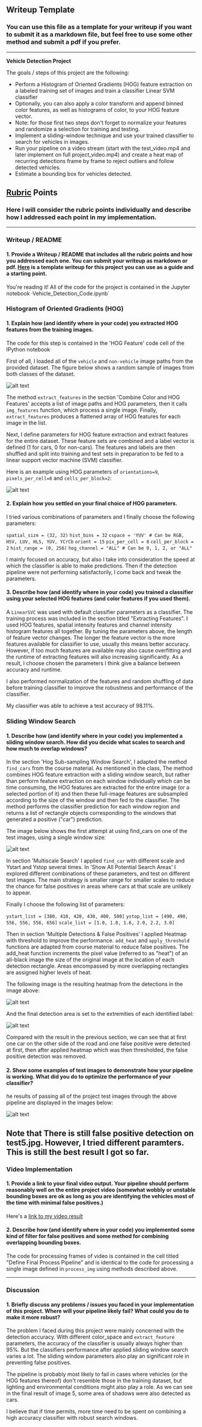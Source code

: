 ## Writeup Template
### You can use this file as a template for your writeup if you want to submit it as a markdown file, but feel free to use some other method and submit a pdf if you prefer.

---

**Vehicle Detection Project**

The goals / steps of this project are the following:

* Perform a Histogram of Oriented Gradients (HOG) feature extraction on a labeled training set of images and train a classifier Linear SVM classifier
* Optionally, you can also apply a color transform and append binned color features, as well as histograms of color, to your HOG feature vector. 
* Note: for those first two steps don't forget to normalize your features and randomize a selection for training and testing.
* Implement a sliding-window technique and use your trained classifier to search for vehicles in images.
* Run your pipeline on a video stream (start with the test_video.mp4 and later implement on full project_video.mp4) and create a heat map of recurring detections frame by frame to reject outliers and follow detected vehicles.
* Estimate a bounding box for vehicles detected.

[//]: # (Image References)
[image1]: ./examples/car_not_car1.png
[image2]: ./examples/HOG_example.png
[image3]: ./examples/sliding_window.png
[image4]: ./examples/sliding_windows.png
[image5]: ./examples/labels_map1.png
[image6]: ./examples/testresult.png
[video1]: ./project_video_out.mp4

## [Rubric](https://review.udacity.com/#!/rubrics/513/view) Points
### Here I will consider the rubric points individually and describe how I addressed each point in my implementation.  

---
### Writeup / README

#### 1. Provide a Writeup / README that includes all the rubric points and how you addressed each one.  You can submit your writeup as markdown or pdf.  [Here](https://github.com/udacity/CarND-Vehicle-Detection/blob/master/writeup_template.md) is a template writeup for this project you can use as a guide and a starting point.  

You're reading it! All of the code for the project is contained in the Jupyter notebook ·Vehicle_Detection_Code.ipynb`

### Histogram of Oriented Gradients (HOG)

#### 1. Explain how (and identify where in your code) you extracted HOG features from the training images.

The code for this step is contained in the 'HOG Feature' code cell of the IPython notebook 

First of all, I loaded all of the `vehicle` and `non-vehicle` image paths from the provided dataset. The figure below shows a random sample of images from both classes of the dataset.

![alt text][image1]

The method `extract_features` in the section 'Combine Color and HOG Features' accepts a list of image paths and HOG parameters, then it calls `img_features` function, which process a single image. Finally, `extract_features` produces a flattened array of HOG features for each image in the list.

Next, I define parameters for HOG feature extraction and extract features for the entire dataset. These feature sets are combined and a label vector is defined (1 for cars, 0 for non-cars). The features and labels are then shuffled and split into training and test sets in preparation to be fed to a linear support vector machine (SVM) classifier.

Here is an example using HOG parameters of `orientations=9`, `pixels_per_cell=8` and `cells_per_block=2`:


![alt text][image2]

#### 2. Explain how you settled on your final choice of HOG parameters.

I tried various combinations of parameters and I finally choose the following parameters:

`spatial_size = (32, 32)`
`hist_bins = 32`
`cspace = 'YUV' # Can be RGB, HSV, LUV, HLS, YUV, YCrCb`
`orient = 15`
`pix_per_cell = 8`
`cell_per_block = 2`
`hist_range = (0, 256)`
`hog_channel = "ALL" # Can be 0, 1, 2, or "ALL"`

I mainly focused on accuracy, but also I take into consideration the speed at which the classifier is able to make predictions. Then if the detection pipeline were not performing satisfactorily, I come back and tweak the parameters.

#### 3. Describe how (and identify where in your code) you trained a classifier using your selected HOG features (and color features if you used them).

A `LinearSVC` was used with default classifier parameters as a classifier. The training process was included in the section titled "Extracting Features". I used HOG features, spatial intensity features and channel intensity histogram features all together. By tuning the parameters above, the length of feature vector changes. The longer the feature vector is the more features available for classifier to use, usually this means better accuracy. However, if too much features are available may also cause overfitting and the runtime of extracting features will also increasing significantly. As a result, I choose chosen the parameters I think give a balance between accuracy and runtime.

I also performed normalization of the features and random shuffling of data before training classifier to improve the robustness and performance of the classifier.


My classifier was able to achieve a test accuracy of 98.11%.

### Sliding Window Search

#### 1. Describe how (and identify where in your code) you implemented a sliding window search.  How did you decide what scales to search and how much to overlap windows?

In the section 'Hog Sub-sampling Window Search', I adapted the method `find_cars` from the course material. As mentioned in the class, The method combines HOG feature extraction with a sliding window search, but rather than perform feature extraction on each window individually which can be time consuming, the HOG features are extracted for the entire image (or a selected portion of it) and then these full-image features are subsampled according to the size of the window and then fed to the classifier. The method performs the classifier prediction for each window region and returns a list of rectangle objects corresponding to the windows that generated a positive ("car") prediction.

The image below shows the first attempt at using find_cars on one of the test images, using a single window size:

![alt text][image3]

In section 'Multiscale Search' I applied `find_car` with different scale and Ystart and Ystop several times. In 'Show All Potential Search Areas' I explored different combinations of these parameters, and test on different test images. The main strategy is smaller range for smaller scales to reduce the chance for false positives in areas where cars at that scale are unlikely to appear. 

Finally I choose the following list of parameters:

`ystart_list = [380, 410, 420, 430, 400, 500]`
`ystop_list = [490, 490, 556, 556, 556, 656]`
`scale_list = [1.0, 1.0, 1.6, 2.0, 2.2, 3.0]`

Then in section 'Multiple Detections & False Positives' I applied Heatmap with threshold to improve the performance. `add_heat` and `apply_threshold` functions are adapted from course material to reduce false positives. The add_heat function increments the pixel value (referred to as "heat") of an all-black image the size of the original image at the location of each detection rectangle. Areas encompassed by more overlapping rectangles are assigned higher levels of heat. 

The following image is the resulting heatmap from the detections in the image above:

![alt text][image4]

And the final detection area is set to the extremities of each identified label:

![alt text][image5]

Compared with the result in the previous section, we can see that at first one car on the other side of the road and one false positive were detected at first, then after applied heatmap which was then thresholded, the false positive detection was removed.

#### 2. Show some examples of test images to demonstrate how your pipeline is working.  What did you do to optimize the performance of your classifier?

he results of passing all of the project test images through the above pipeline are displayed in the images below:

![alt text][image6]

Note that There is still false positive detection on test5.jpg. However, I tried different paramters. This is still the best result I got so far.
---

### Video Implementation

#### 1. Provide a link to your final video output.  Your pipeline should perform reasonably well on the entire project video (somewhat wobbly or unstable bounding boxes are ok as long as you are identifying the vehicles most of the time with minimal false positives.)
Here's a [link to my video result](./project_video_out.mp4)


#### 2. Describe how (and identify where in your code) you implemented some kind of filter for false positives and some method for combining overlapping bounding boxes.
The code for processing frames of video is contained in the cell titled "Define Final Process Pipeline" and is identical to the code for processing a single image defined in `process_img` using methods described above.



---

### Discussion

#### 1. Briefly discuss any problems / issues you faced in your implementation of this project.  Where will your pipeline likely fail?  What could you do to make it more robust?

The problem I faced during this project were mainly concerned with the detection accuracy. With different color_space and `extract_feature` parameters, the accuracy of the classifier is usually always higher than 95%. But the classifiers performance after applied sliding window search varies a lot. The sliding window parameters also play an significant role in preventing false positives.

The pipeline is probably most likely to fail in cases where vehicles (or the HOG features thereof) don't resemble those in the training dataset, but lighting and environmental conditions might also play a role. As we can see in the final result of image 5, some area of shadows were also detected as cars.

I believe that if time permits, more time need to be spent on combining a high accuracy classifier with robust search windows.

